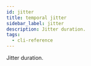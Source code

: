 ```yaml
---
id: jitter
title: temporal jitter
sidebar_label: jitter
description: Jitter duration.
tags:
  - cli-reference
---
```


Jitter duration.
